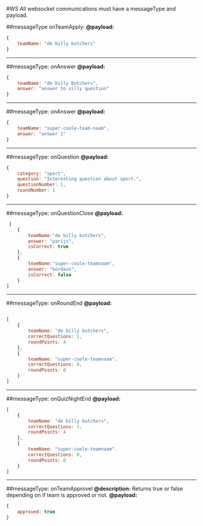 


#WS
All websocket communications must have a messageType and payload.


##messageType onTeamApply:
**@payload:**
```js
{
    teamName: "de billy butchers"
}
```
___

##messageType: onAnswer
**@payload:**
```js
{
    teamName: "de billy Butchers",
    answer: "answer to silly question"
}
```
___

##messageType: onAnswer
**@payload:**
```js
{
    teamName: "super-coole-team-naam",
    answer: "answer 1"
}
```
___

##messageType: onQuestion
**@payload:**
```js
{
    category: "sport",
    question: "Interesting question about sport.",
    questionNumber: 1,
    roundNumber: 1
}
```

___

##messageType: onQuestionClose
**@payload:**
```js
 [ 
    {
        teamName:"de billy butchers",
        answer: "parijs",
        isCorrect: true
    },
    {
        teamName:"super-coole-teamnaam",
        answer: "bordaux",
        isCorrect: false
    }
]
```
___

##messageType: onRoundEnd
**@payload:**
```js

[
    {
        teamName: "de billy butchers",
        correctQuestions: 1,
        roundPoints: 4
    }, 
    {
        teamName: "super-coole-teamnaam".
        correctQuestions: 0,
        roundPoints: 0
    }
]

```
___

##messageType: onQuizNightEnd
**@payload:**
```js
[
    {
        teamName: "de billy butchers",
        correctQuestions: 1,
        roundPoints: 4
    }, 
    {
        teamName: "super-coole-teamnaam".
        correctQuestions: 0,
        roundPoints: 0
    }
]
```
___

##messageType: onTeamApprovel
**@description:** Returns true or false depending on if team is approved or not.
**@payload:**
```js
{
    approved: true
}
```



